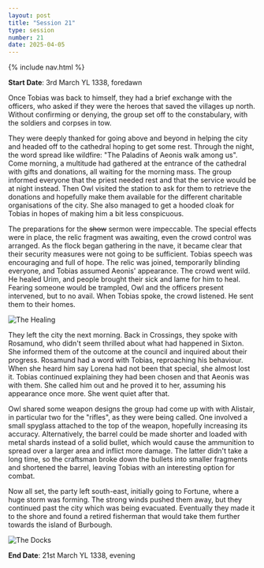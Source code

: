 ```yaml
---
layout: post
title: "Session 21"
type: session
number: 21
date: 2025-04-05
---
```


{% include nav.html %}

**Start Date**: 3rd March YL 1338, foredawn

Once Tobias was back to himself, they had a brief exchange with the officers, who asked if they were the heroes that saved the villages up north. Without confirming or denying, the group set off to the constabulary, with the soldiers and corpses in tow.

They were deeply thanked for going above and beyond in helping the city and headed off to the cathedral hoping to get some rest. Through the night, the word spread like wildfire: "The Paladins of Aeonis walk among us". Come morning, a multitude had gathered at the entrance of the cathedral with gifts and donations, all waiting for the morning mass. The group informed everyone that the priest needed rest and that the service would be at night instead. Then Owl visited the station to ask for them to retrieve the donations and hopefully make them available for the different charitable organisations of the city. She also managed to get a hooded cloak for Tobias in hopes of making him a bit less conspicuous.

The preparations for the ~~show~~ sermon were impeccable. The special effects were in place, the relic fragment was awaiting, even the crowd control was arranged. As the flock began gathering in the nave, it became clear that their security measures were not going to be sufficient. Tobias speech was encouraging and full of hope. The relic was joined, temporarily blinding everyone, and Tobias assumed Aeonis' appearance. The crowd went wild. He healed Urim, and people brought their sick and lame for him to heal. Fearing someone would be trampled, Owl and the officers present intervened, but to no avail. When Tobias spoke, the crowd listened. He sent them to their homes.

![The Healing](/session-reports/assets/images/art/healing.jpg)

They left the city the next morning. Back in Crossings, they spoke with Rosamund, who didn't seem thrilled about what had happened in Sixton. She informed them of the outcome at the council and inquired about their progress. Rosamund had a word with Tobias, reproaching his behaviour. When she heard him say Lorena had not been that special, she almost lost it. Tobias continued explaining they had been chosen and that Aeonis was with them. She called him out and he proved it to her, assuming his appearance once more. She went quiet after that.

Owl shared some weapon designs the group had come up with with Alistair, in particular two for the "rifles", as they were being called. One involved a small spyglass attached to the top of the weapon, hopefully increasing its accuracy. Alternatively, the barrel could be made shorter and loaded with metal shards instead of a solid bullet, which would cause the ammunition to spread over a larger area and inflict more damage. The latter didn't take a long time, so the craftsman broke down the bullets into smaller fragments and shortened the barrel, leaving Tobias with an interesting option for combat.

Now all set, the party left south-east, initially going to Fortune, where a huge storm was forming. The strong winds pushed them away, but they continued past the city which was being evacuated. Eventually they made it to the shore and found a retired fisherman that would take them further towards the island of Burbough.

![The Docks](/session-reports/assets/images/art/docks.jpg)

**End Date**: 21st March YL 1338, evening